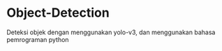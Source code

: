 # Object-Detection
Deteksi objek dengan menggunakan yolo-v3, dan menggunakan bahasa pemrograman python

